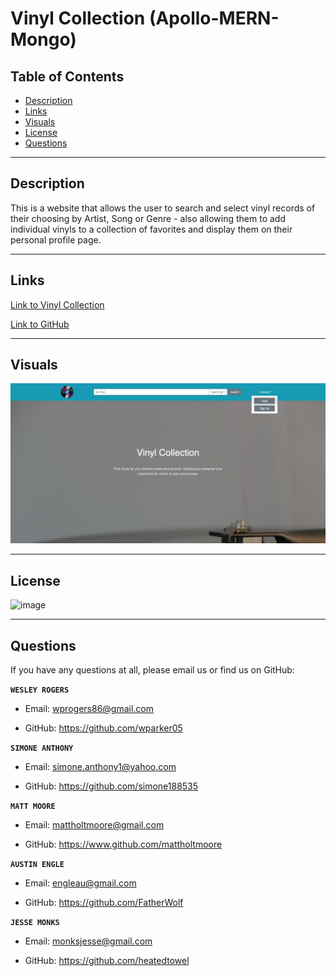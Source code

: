 # **Vinyl Collection** (Apollo-MERN-Mongo)

## **Table of Contents**
- [Description](#description)   
- [Links](#links)  
- [Visuals](#visuals) 
- [License](#license) 
- [Questions](#questions)

***

## **Description**

This is a website that allows the user to search and select vinyl records of their choosing by Artist, Song or Genre - also allowing them to add individual vinyls to a collection of favorites and display them on their personal profile page.

***

## **Links**
[Link to Vinyl Collection](https://guarded-mesa-92064.herokuapp.com/)

[Link to GitHub](https://github.com/simone188535/apollo-mern-mongo)  

***

## **Visuals**
![vinyl-collection](assets/images/vinyl-collection.png "vinyl-collection gif")

***

## **License**
![image](https://img.shields.io/badge/license-MIT-turquoise)

***

## **Questions**
If you have any questions at all, please email us or find us on GitHub: 

**`WESLEY ROGERS`** 

- Email: wprogers86@gmail.com

- GitHub: https://github.com/wparker05

**`SIMONE ANTHONY`** 

- Email: simone.anthony1@yahoo.com

- GitHub: https://github.com/simone188535

**`MATT MOORE`** 

- Email: mattholtmoore@gmail.com  

- GitHub: https://www.github.com/mattholtmoore

**`AUSTIN ENGLE`** 

- Email: engleau@gmail.com

- GitHub: https://github.com/FatherWolf

**`JESSE MONKS`** 

- Email: monksjesse@gmail.com

- GitHub: https://github.com/heatedtowel
